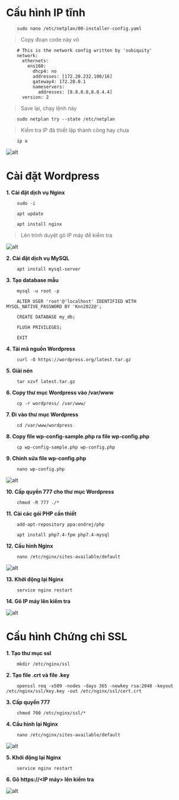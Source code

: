 # Cấu hình IP tĩnh
        sudo nano /etc/netplan/00-installer-config.yaml
> Copy đoạn code này vô

        # This is the network config written by 'subiquity'
        network:
          ethernets:
            ens160:
              dhcp4: no
              addresses: [172.20.232.100/16]
              gateway4: 172.20.0.1
              nameservers:
                addresses: [8.8.8.8,8.8.4.4]
          version: 2
> Save lại, chạy lệnh này

        sudo netplan try --state /etc/netplan
> Kiểm tra IP đã thiết lập thành công hay chưa

        ip a

![alt](https://i.imgur.com/nSbAw2u.png)

# Cài đặt Wordpress
**1. Cài đặt dịch vụ Nginx**

        sudo -i

        apt update

        apt install nginx

> Lên trình duyệt gõ IP máy để kiểm tra

![alt](https://i.imgur.com/4uae3bC.png)

**2.  Cài đặt dịch vụ MySQL**

        apt install mysql-server


**3. Tạo database mẫu**

        mysql -u root -p

        ALTER USER 'root'@'localhost' IDENTIFIED WITH MYSQL_NATIVE_PASSWORD BY 'Knn2022@';

        CREATE DATABASE my_db;

        FLUSH PRIVILEGES;

        EXIT

**4. Tải mã nguồn Wordpress**

        curl -O https://wordpress.org/latest.tar.gz

**5. Giải nén**

        tar xzvf latest.tar.gz

**6. Copy thư mục Wordpress vào /var/www**

        cp -r wordpress/ /var/www/

**7. Đi vào thư mục Wordpress**

        cd /var/www/wordpress

**8. Copy file wp-config-sample.php ra file wp-config.php**

        cp wp-config-sample.php wp-config.php

**9. Chỉnh sửa file wp-config.php**

        nano wp-config.php

![alt](https://i.imgur.com/QtTotzj.png)

**10. Cấp quyền 777 cho thư mục Wordpress**

        chmod -R 777 ./*

**11. Cài các gói PHP cần thiết**

        add-apt-repository ppa:ondrej/php

        apt install php7.4-fpm php7.4-mysql

**12. Cấu hình Nginx**

        nano /etc/nginx/sites-available/default

![alt](https://i.imgur.com/jp2oz7C.png)

**13. Khởi động lại Nginx**

        service nginx restart

**14. Gõ IP máy lên kiểm tra**

![alt](https://i.imgur.com/mxv2CQY.png)

# Cấu hình Chứng chỉ SSL

**1. Tạo thư mục ssl**

        mkdir /etc/nginx/ssl

**2. Tạo file .crt và file .key**

        openssl req -x509 -nodes -days 365 -newkey rsa:2048 -keyout /etc/nginx/ssl/key.key -out /etc/nginx/ssl/cert.crt

**3. Cấp quyền 777**

        chmod 700 /etc/nginx/ssl/*

**4. Cấu hình lại Nginx**

        nano /etc/nginx/sites-available/default

![alt](https://i.imgur.com/YzVUFRf.png)


**5. Khởi động lại Nginx**

        service nginx restart

**6. Gõ https://<IP máy> lên kiểm tra**

![alt](https://i.imgur.com/J2HIvwr.png)


